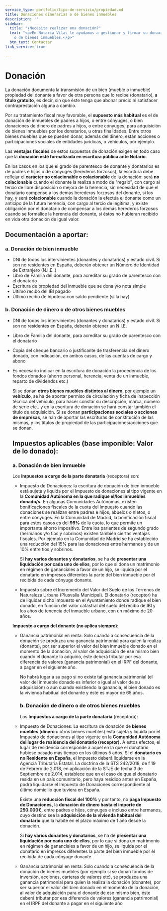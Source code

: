 ```yaml
---
service_type: portfolio/tipo-de-servicio/propiedad.md
title: Donaciones dinerarias o de bienes inmuebles
description: ''
sidebar:
  title: "¿Necesita realizar una donación?"
  text: "<p>En Notaría Vilas le ayudamos a gestionar y firmar su donación, sea dineraria
    o de bienes inmuebles.</p>"
  btn_text: Contactar
link_service: true

---
```

# Donación

La donación documenta la transmisión de un bien (mueble o inmueble) propiedad del donante a favor de otra persona que lo recibe (donatario), **a título gratuito**, es decir, sin que éste tenga que abonar precio ni satisfacer contraprestación alguna a cambio.

Por su tratamiento fiscal muy favorable, el **supuesto más habitual** es el de donación de inmuebles de padres a hijos, o entre cónyuges, o bien donaciones de dinero de padres a hijos, o entre cónyuges, para adquisición de bienes inmuebles por los donatarios, u otras finalidades. Entre otros bienes muebles que se pueden donar, además del dinero, están acciones o participaciones sociales de entidades jurídicas, o vehículos, por ejemplo.

Las **ventajas fiscales** de estos supuestos de donación exigen en todo caso que la **donación esté formalizada en escritura pública ante Notario**.

En los casos en los que el grado de parentesco de donante y donatarios es de padres e hijos o de cónyuges (herederos forzosos), la escritura debe reflejar el **carácter no colacionable o colacionable** de la donación: será **no colacionable** cuando el donante la realiza a modo de "regalo", con cargo al tercio de libre disposición o mejora de la herencia, sin necesidad de que el donatario compense a los demás herederos forzosos del donante, si los hay, y será **colacionable** cuando la donación la efectúa el donante como un anticipo de la futura herencia, con cargo al tercio de legítima, y existe obligación por el donatario de compensar a los demás herederos forzosos cuando se formalice la herencia del donante, si éstos no hubieran recibido en vida otra donación de igual valor.

## Documentación a aportar:

### **a. Donación de bien inmueble**

* DNI de todos los intervinientes (donantes y donatarios) y estado civil. Si son no residentes en España, deberán obtener un Número de Identidad de Extranjero (N.I.E. )
* Libro de Familia del donante, para acreditar su grado de parentesco con el donatario
* Escritura de propiedad del inmueble que se dona y/o nota simple
* Último recibo del IBI pagado
* Último recibo de hipoteca con saldo pendiente (si la hay)

### **b. Donación de dinero o de otros bienes muebles**

* DNI de todos los intervinientes (donantes y donatarios) y estado civil. Si son no residentes en España, deberán obtener un N.I.E.
* Libro de Familia del donante, para acreditar su grado de parentesco con el donatario
* Copia del cheque bancario o justificante de trasferencia del dinero donado, con indicación, en ambos casos, de las cuentas de cargo y abono
* Es necesario indicar en la escritura de donación la procedencia de los fondos donados (ahorro personal, herencia, venta de un inmueble, reparto de dividendos etc.)

  Si se donan **otros bienes muebles** **distintos al dinero**, por ejemplo un **vehículo**, se ha de aportar permiso de circulación y ficha de inspección técnica del vehículo, para hacer constar su descripción, marca, número de serie etc.. y en la escritura de donación se hará constar también el título de adquisición. Si se donan **participaciones sociales o acciones de empresas**, se han de aportar las escrituras de constitución de las mismas, y los títulos de propiedad de las participaciones/acciones que se donan.

  ## Impuestos aplicables (base imponible: Valor de lo donado):

  ### **a. Donación de bien inmueble**

  Los **Impuestos a cargo de la parte donataria** (receptora) son:
  * Impuesto de Donaciones: la escritura de donación de bien inmueble está sujeta y liquida por el Impuesto de donaciones al tipo vigente en la **Comunidad Autónoma en la que radique el/los inmuebles donado/s.** En algunas Comunidades Autónomas, existen bonificaciones fiscales de la cuota del Impuesto cuando las donaciones se realizan entre padres e hijos, abuelos o nietos, o entre cónyuges. En la Comunidad de Madrid, la bonificación fiscal para estos casos es del **99%** de la cuota, lo que permite un importante ahorro impositivo. Entre los parientes de segundo grado (hermanos y/o tíos y sobrinos) existen también ciertas ventajas fiscales. Por ejemplo en la Comunidad de Madrid se ha establecido una reducción del 15% para las donaciones entre hermanos y de un 10% entre tíos y sobrinos.

    Si **hay varios donantes y donatarios**, se ha de **presentar una liquidación por cada uno de ellos**, por lo que si dona un matrimonio en régimen de gananciales a favor de un hijo, se liquida por el donatario en impresos diferentes la parte del bien inmueble por él recibida de cada cónyuge donante.
  * Impuesto sobre el Incremento del Valor del Suelo de los Terrenos de Naturaleza Urbana (Plusvalía Municipal). El donatario (receptor) ha de liquidar dicho Impuesto en el Ayuntamiento donde radique el bien donado, en función del valor catastral del suelo del recibo de IBI y los años de tenencia del inmueble urbano, con un máximo de 20 años.

  **Impuesto a cargo del donante (no aplica siempre)**:
  * Ganancia patrimonial en renta: Solo cuando a consecuencia de la donación se produzca una ganancia patrimonial para quien la realiza (donante), por ser superior el valor del bien inmueble donado en el momento de la donación, al valor de adquisición de ese mismo bien cuando el donante lo adquirió, éste deberá tributar por esa diferencia de valores (ganancia patrimonial) en el IRPF del donante, a pagar en el siguiente año.

    No habrá lugar a su pago si no existe tal ganancia patrimonial (el valor del inmueble donado es inferior o igual al valor de su adquisición) o aun cuando existiendo la ganancia, el bien donado es la vivienda habitual del donante y éste es mayor de 65 años.

    ### **b. Donación de dinero o de otros bienes muebles**

    Los **Impuestos a cargo de la parte donataria** (receptora):
  * Impuesto de Donaciones: La escritura de donación de **bienes muebles** (**dinero** u otros bienes muebles) está sujeta y liquida por el Impuesto de donaciones al tipo vigente en la **Comunidad Autónoma del lugar de residencia del donatario (receptor).** A estos efectos, el lugar de residencia corresponde a aquel en la que el donatario hubiese pasado más tiempo en los últimos 5 años. Si el **donatario es no Residente en España**, el Impuesto deberá liquidarse en la Agencia Tributaria Estatal. La doctrina de la STS 242/2018, de f 19 de Febrero de 2.018, en aplicación de la STJE de fecha 3 de Septiembre de 2.014, establece que en el caso de que el donatario resida en un país comunitario, pero haya residido antes en España, podrá liquidarse el Impuesto de Donaciones correspondiente al último domicilio que tuviera en España.

    Existe una **reducción fiscal del 100%** y por tanto, no **paga Impuesto de Donaciones,** la **donación de dinero hasta el importe de 250.000€,** entre padres e hijos, cónyuges e incluso entre hermanos, cuyo destino sea la **adquisición de la vivienda habitual del donatario** que la habite en el plazo máximo de 1 año desde la donación.

    Si **hay varios donantes y donatarios**, se ha de **presentar una liquidación por cada uno de ellos**, por lo que si dona un matrimonio en régimen de gananciales a favor de un hijo, se liquida por el donatario en impresos diferentes la parte del bien inmueble por él recibida de cada cónyuge donante.
  * Ganancia patrimonial en renta: Solo cuando a consecuencia de la donación de bienes muebles (por ejemplo si se donan fondos de inversión, acciones, carteras de valores etc), se produzca una ganancia patrimonial para quien la realiza la donación (donante), por ser superior el valor del bien donado en el momento de la donación, al valor de adquisición para el donante de ese mismo bien, éste deberá tributar por esa diferencia de valores (ganancia patrimonial) en el IRPF del donante a pagar en el siguiente año